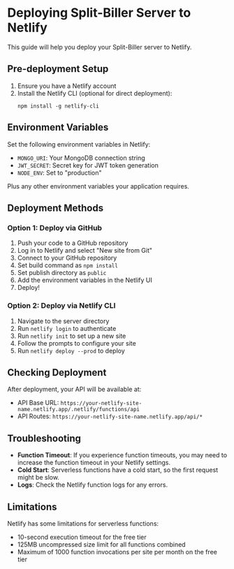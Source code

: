 # Deploying Split-Biller Server to Netlify

This guide will help you deploy your Split-Biller server to Netlify.

## Pre-deployment Setup

1. Ensure you have a Netlify account
2. Install the Netlify CLI (optional for direct deployment):
   ```
   npm install -g netlify-cli
   ```

## Environment Variables

Set the following environment variables in Netlify:

- `MONGO_URI`: Your MongoDB connection string
- `JWT_SECRET`: Secret key for JWT token generation
- `NODE_ENV`: Set to "production"

Plus any other environment variables your application requires.

## Deployment Methods

### Option 1: Deploy via GitHub

1. Push your code to a GitHub repository
2. Log in to Netlify and select "New site from Git"
3. Connect to your GitHub repository
4. Set build command as `npm install`
5. Set publish directory as `public`
6. Add the environment variables in the Netlify UI
7. Deploy!

### Option 2: Deploy via Netlify CLI

1. Navigate to the server directory
2. Run `netlify login` to authenticate
3. Run `netlify init` to set up a new site
4. Follow the prompts to configure your site
5. Run `netlify deploy --prod` to deploy

## Checking Deployment

After deployment, your API will be available at:
- API Base URL: `https://your-netlify-site-name.netlify.app/.netlify/functions/api`
- API Routes: `https://your-netlify-site-name.netlify.app/api/*`

## Troubleshooting

- **Function Timeout**: If you experience function timeouts, you may need to increase the function timeout in your Netlify settings.
- **Cold Start**: Serverless functions have a cold start, so the first request might be slow.
- **Logs**: Check the Netlify function logs for any errors.

## Limitations

Netlify has some limitations for serverless functions:
- 10-second execution timeout for the free tier
- 125MB uncompressed size limit for all functions combined
- Maximum of 1000 function invocations per site per month on the free tier 
